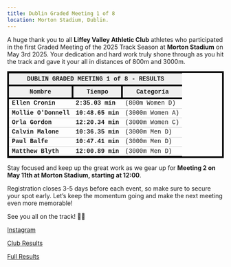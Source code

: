 ```yaml
---
title: Dublin Graded Meeting 1 of 8
location: Morton Stadium, Dublin.
---
```


A huge thank you to all <b>Liffey Valley Athletic Club</b> athletes who participated in the first Graded Meeting of the 2025 Track Season at <b>Morton Stadium</b> on May 3rd 2025. Your dedication and hard work truly shone through as you hit the track and gave it your all in distances of 800m and 3000m.

<table cellpadding="8" cellspacing="0" style="border-collapse: collapse; border: 4px solid black; font-family: 'Consolas', Courier, monospace; font-size: 14px;">
  <thead>
    <tr style="background-color: #f0f0f0; border-bottom: 4px solid black;">
      <th colspan="3" style="padding: 5px; font-weight: bold;">DUBLIN GRADED MEETING 1 of 8 - RESULTS</th>
    </tr>
    <tr style="background-color: #f0f0f0; border-bottom: 4px solid black;">
      <th style="border-right: 4px solid black; padding: 5px">Nombre</th>
      <th style="border-right: 4px solid black; padding: 5px">Tiempo</th>
      <th style="padding: 5px">Categoría</th>
    </tr>
  </thead>
<tbody>
<tr style="border-bottom: 1px solid #ccc;"><td><b>Ellen Cronin</b></td><td><b>2:35.03 min</b></td><td>(800m Women D)</td></tr>
<tr style="border-bottom: 1px solid #ccc;"><td><b>Mollie O'Donnell</b></td><td><b>10:48.65 min</b></td><td>(3000m Women A)</td></tr>
<tr style="border-bottom: 1px solid #ccc;"><td><b>Orla Gordon</b></td><td><b>12:20.34 min</b></td><td>(3000m Women C)</td></tr>
<tr style="border-bottom: 1px solid #ccc;"><td><b>Calvin Malone</b></td><td><b>10:36.35 min</b></td><td>(3000m Men D)</td></tr>
<tr style="border-bottom: 1px solid #ccc;"><td><b>Paul Balfe</b></td><td><b>10:47.41 min</b></td><td>(3000m Men D)</td></tr>
<tr><td><b>Matthew Blyth</b></td><td><b>12:00.89 min</b></td><td>(3000m Men D)</td></tr>
</tbody></table>


Stay focused and keep up the great work as we gear up for <b>Meeting 2 on May 11th at Morton Stadium, starting at 12:00</b>.

Registration closes 3-5 days before each event, so make sure to secure your spot early. Let’s keep the momentum going and make the next meeting even more memorable!

See you all on the track! 💪💥


<a href="https://www.instagram.com/p/DJPOnbjIhdA/?img_index=1" target="_blank" rel="noopener noreferrer">Instagram</a>

<a href="/races/2025-05-03-Dublin-Graded-1/" target="_blank" rel="noopener noreferrer">Club Results</a>

<a href="http://live.dublinathletics.com/graded-25-1/menu.html" target="_blank" rel="noopener noreferrer">Full Results</a>


 
